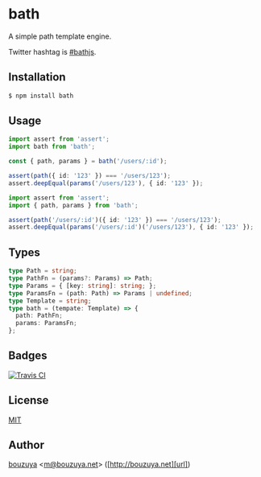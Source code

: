# bath

A simple path template engine.

Twitter hashtag is [#bathjs](https://twitter.com/hashtag/bathjs).

## Installation

```bash
$ npm install bath
```

## Usage

```ts
import assert from 'assert';
import bath from 'bath';

const { path, params } = bath('/users/:id');

assert(path({ id: '123' }) === '/users/123');
assert.deepEqual(params('/users/123'), { id: '123' });
```

```ts
import assert from 'assert';
import { path, params } from 'bath';

assert(path('/users/:id')({ id: '123' }) === '/users/123');
assert.deepEqual(params('/users/:id')('/users/123'), { id: '123' });
```

## Types

```ts
type Path = string;
type PathFn = (params?: Params) => Path;
type Params = { [key: string]: string; };
type ParamsFn = (path: Path) => Params | undefined;
type Template = string;
type bath = (tempate: Template) => {
  path: PathFn;
  params: ParamsFn;
};
```

## Badges

[![Travis CI][travisci-badge-url]][travisci-url]

[travisci-badge-url]: https://travis-ci.org/bouzuya/bath.svg?branch=master
[travisci-url]: https://travis-ci.org/bouzuya/bath

## License

[MIT](LICENSE)

## Author

[bouzuya][user] &lt;[m@bouzuya.net][email]&gt; ([http://bouzuya.net][url])

[user]: https://github.com/bouzuya
[email]: mailto:m@bouzuya.net
[url]: http://bouzuya.net
